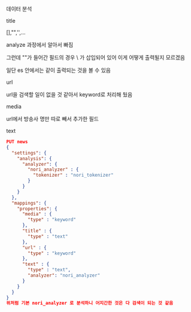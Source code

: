 데이터 분석

title 

[],"",'',... 

analyze 과정에서 알아서 빠짐

그런데 ""가 들어간 필드의 경우 \ 가 삽입되어 있어 이게 어떻게 출력될지 모르겠음

일단 es 안에서는 같이 출력되는 것을 볼 수 있음



url

url을 검색할 일이 없을 것 같아서 keyword로 처리해 뒀음



media

url에서 방송사 명만 따로 빼서 추가한 필드 



text

```json
PUT news
{
  "settings": {
    "analysis": {
      "analyzer": {
        "nori_analyzer" : {
          "tokenizer" : "nori_tokenizer"
        }
      }
    }
  }, 
  "mappings": {
    "properties": {
      "media" : {
        "type" : "keyword"
      },
      "title" : {
        "type" : "text"
      },
      "url" : {
        "type" : "keyword"
      },
      "text" : {
        "type" : "text",
        "analyzer": "nori_analyzer"
      }
    }
  }
}
위처럼 기본 nori_analyzer 로 분석하니 어지간한 것은 다 검색이 되는 것 같음
```
